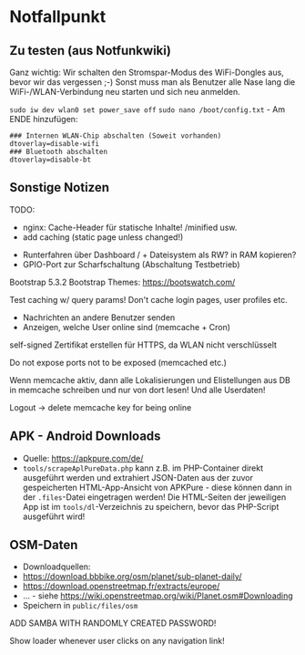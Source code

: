 # Notfallpunkt


## Zu testen (aus Notfunkwiki)

Ganz wichtig: Wir schalten den Stromspar-Modus des WiFi-Dongles aus, bevor wir das vergessen ;-)
Sonst muss man als Benutzer alle Nase lang die WiFi-/WLAN-Verbindung neu starten und sich neu anmelden.

`sudo iw dev wlan0 set power_save off`
`sudo nano /boot/config.txt` - Am ENDE hinzufügen:

```
### Internen WLAN-Chip abschalten (Soweit vorhanden)
dtoverlay=disable-wifi
### Bluetooth abschalten
dtoverlay=disable-bt
```

## Sonstige Notizen


TODO:

- nginx: Cache-Header für statische Inhalte!  /minified usw.
- add caching (static page unless changed!)

* Runterfahren über Dashboard / + Dateisystem als RW? in RAM kopieren?
* GPIO-Port zur Scharfschaltung (Abschaltung Testbetrieb)

Bootstrap 5.3.2
Bootstrap Themes: https://bootswatch.com/

Test caching w/ query params!
Don't cache login pages, user profiles etc.

- Nachrichten an andere Benutzer senden
- Anzeigen, welche User online sind (memcache + Cron)

self-signed Zertifikat erstellen für HTTPS, da WLAN nicht verschlüsselt

Do not expose ports not to be exposed (memcached etc.)

Wenn memcache aktiv, dann alle Lokalisierungen und EIistellungen aus DB in memcache schreiben und nur von dort lesen!
Und alle Userdaten!

Logout -> delete memcache key for being online


## APK - Android Downloads
* Quelle: https://apkpure.com/de/
* `tools/scrapeAplPureData.php` kann z.B. im PHP-Container direkt ausgeführt werden und extrahiert JSON-Daten aus der zuvor
gespeicherten HTML-App-Ansicht von APKPure - diese können dann in der `.files`-Datei eingetragen werden! Die HTML-Seiten der
jeweiligen App ist im `tools/dl`-Verzeichnis zu speichern, bevor das PHP-Script ausgeführt wird!

## OSM-Daten
* Downloadquellen:
 * https://download.bbbike.org/osm/planet/sub-planet-daily/
 * https://download.openstreetmap.fr/extracts/europe/
 * ... - siehe https://wiki.openstreetmap.org/wiki/Planet.osm#Downloading
* Speichern in `public/files/osm`

ADD SAMBA WITH RANDOMLY CREATED PASSWORD!

Show loader whenever user clicks on any navigation link!
